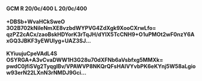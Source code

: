 #### GCM R 20/0c/400 L 20/0c/400
**+DBSb+WvaHCkSweO**<br/>**3O2B702kNiIeNmXE8vzbdWYPVG4ZdXgk9XooCXrwLfo=**<br/>**qzPZ2cACx/zaoBskHDYorK3rTqJH/dYlX5TcCNH9+O1uPMOt2wF0nzY6AxGQ3JBKF3yEWUlyg+UAZ3SJ...**<br/><br/>
**KYiuujuCpeVAdL4S**<br/>**OSYRGA+A3vCvaDWW1H3G28u70dXFNb6aVsbfxg5MMXk=**<br/>**pwdC0jfiSVg2TyqglBv/VPAWVP8NKQrQFsHAlVYvbPK6eKYnj5W58aLgiow93erN22LXnN3rNMDJ9Gci...**